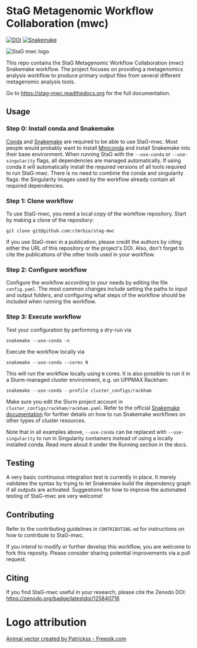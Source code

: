# StaG Metagenomic Workflow Collaboration (mwc)

[![DOI](https://zenodo.org/badge/125840716.svg)](https://zenodo.org/badge/latestdoi/125840716)
[![Snakemake](https://img.shields.io/badge/snakemake-≥4.8.1-brightgreen.svg)](https://snakemake.bitbucket.io)

![StaG mwc logo](docs/source/img/stag_head_text.png "StaG mwc")

This repo contains the StaG Metagenomic Workflow Collaboration (mwc) Snakemake
workflow. The project focuses on providing a metagenomics analysis workflow to
produce primary output files from several different metagenomic analysis tools. 

Go to https://stag-mwc.readthedocs.org for the full documentation.


## Usage

### Step 0: Install conda and Snakemake
[Conda](https://conda.io/docs/) and
[Snakemake](https://snakemake.readthedocs.io) are required to be able to use
StaG-mwc. Most people would probably want to install
[Miniconda](https://conda.io/miniconda.html) and install Snakemake into their
base environment. When running StaG with the `--use-conda` or
`--use-singularity` flags, all dependencies are managed automatically. If
using conda it will automatically install the required versions of all tools
required to run StaG-mwc. There is no need to combine the conda and singularity
flags: the Singularity images used by the workflow already contain all required
dependencies.

### Step 1: Clone workflow
To use StaG-mwc, you need a local copy of the workflow repository. Start by
making a clone of the repository: 

    git clone git@github.com:ctmrbio/stag-mwc

If you use StaG-mwc in a publication, please credit the authors by citing
either the URL of this repository or the project's DOI. Also, don't forget to
cite the publications of the other tools used in your workflow.

### Step 2: Configure workflow
Configure the workflow according to your needs by editing the file
`config.yaml`. The most common changes include setting the paths to input and
output folders, and configuring what steps of the workflow should be included
when running the workflow. 

### Step 3: Execute workflow
Test your configuration by performing a dry-run via

    snakemake --use-conda -n

Execute the workflow locally via

    snakemake --use-conda --cores N

This will run the workflow locally using `N` cores. It is also possible to run
it in a Slurm-managed cluster environment, e.g. on UPPMAX Rackham:

    snakemake --use-conda --profile cluster_configs/rackham

Make sure you edit the Slurm project account in
`cluster_configs/rackham/rackham.yaml`. Refer to the official [Snakemake
documentation](https://snakemake.readthedocs.io) for further details on how to
run Snakemake workflows on other types of cluster resources.

Note that in all examples above, `--use-conda` can be replaced with
`--use-singularity` to run in Singularity containers instead of using a locally
installed conda. Read more about it under the Running section in the docs.


## Testing
A very basic continuous integration test is currently in place. It merely
validates the syntax by trying to let Snakemake build the dependency graph if
all outputs are activated. Suggestions for how to improve the automated
testing of StaG-mwc are very welcome!


## Contributing
Refer to the contributing guidelines in `CONTRIBUTING.md` for instructions on
how to contribute to StaG-mwc.

If you intend to modify or further develop this workflow, you are welcome to
fork this reposity. Please consider sharing potential improvements via a pull
request.


## Citing
If you find StaG-mwc useful in your research, please cite the Zenodo DOI:
https://zenodo.org/badge/latestdoi/125840716

# Logo attribution
<a href="https://www.freepik.com/free-photos-vectors/animal">Animal vector created by Patrickss - Freepik.com</a>
